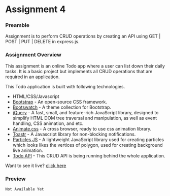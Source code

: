 # Assignment 4

### Preamble

Assignment is to perform CRUD operations by creating an API using GET | POST | PUT | DELETE in express js.

### Assignment Overview

This assignment is an online Todo app where a user can list down their daily tasks. It is a basic project but implements all CRUD operations that are required in an application.

This Todo application is built with following technologies.

- HTML/CSS/Javascript
- [Bootstrap](https://getbootstrap.com/ "Bootstrap") - An open-source CSS framework.
- [Bootswatch](https://bootswatch.com/ "Bootswatch") - A theme collection for Bootstrap.
- [jQuery](https://jquery.com/ "jQuery") - A fast, small, and feature-rich JavaScript library, designed to simplify HTML DOM tree traversal and manipulation, as well as event handling, CSS animation, and etc.
- [Animate.css](https://animate.style/ "Animate.css") - A cross browser, ready to use css animation library.
- [Toastr](https://codeseven.github.io/toastr/ "Toastr") - A Javascript library for non-blocking notifications.
- [Particles JS](https://vincentgarreau.com/particles.js/ "Particles JS") - A lightweight JavaScript library used for creating particles which looks likes the vertices of polygon, used for creating background live animation.
- [Todo API](https://coinmarketcap.com/ "Todo API") - This CRUD API is being running behind the whole application.

Want to see it live? [click here](https://github.com/mdazlaanzubair/Learn-MERN/tree/master/Assignment%2004 "click here")

### Preview

<!-- [![Webpage Preview](./asset/imgs/site-preview.png "Webpage Preview")](https://theabacus.netlify.app/ "Webpage Preview") -->

`Not Available Yet`
